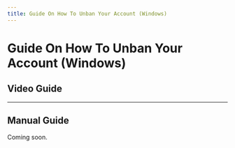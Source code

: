 ```yaml
---
title: Guide On How To Unban Your Account (Windows)
---
```


# Guide On How To Unban Your Account (Windows)

## Video Guide

<xgplayer url="https://dl.openm.tech/guides/unban/video.webm" />

---

## Manual Guide

Coming soon.